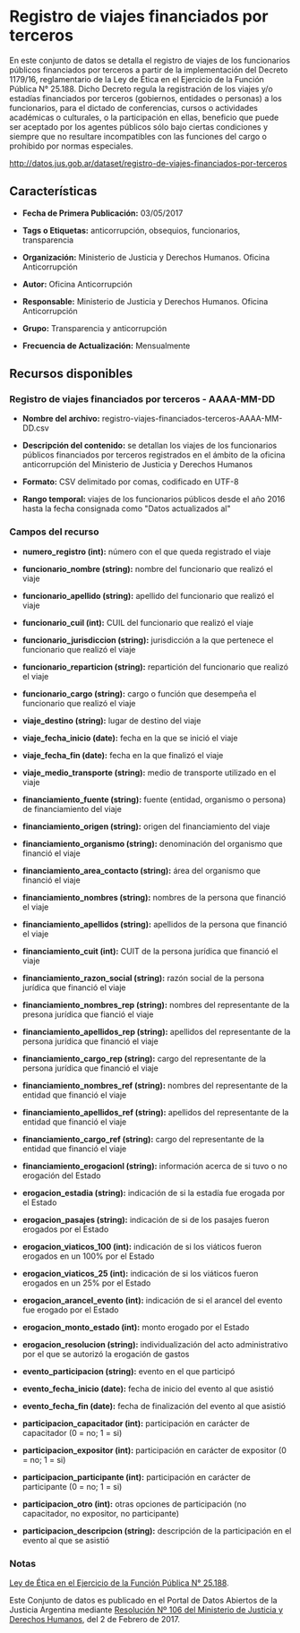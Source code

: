 Registro de viajes financiados por terceros
===========================================

En este conjunto de datos se detalla el registro de viajes de los funcionarios públicos financiados por terceros a partir de la implementación del Decreto 1179/16, reglamentario de la Ley de Ética en el Ejercicio de la Función Pública N° 25.188. Dicho Decreto regula la registración de los viajes y/o estadías financiados por terceros (gobiernos, entidades o personas) a los funcionarios, para el dictado de conferencias, cursos o actividades académicas o culturales, o la participación en ellas, beneficio que puede ser aceptado por los agentes públicos sólo bajo ciertas condiciones y siempre que no resultare incompatibles con las funciones del cargo o prohibido por normas especiales.

http://datos.jus.gob.ar/dataset/registro-de-viajes-financiados-por-terceros

Características
---------------

-   **Fecha de Primera Publicación:** 03/05/2017

-   **Tags o Etiquetas:** anticorrupción, obsequios, funcionarios, transparencia

-   **Organización:** Ministerio de Justicia y Derechos Humanos. Oficina Anticorrupción

-   **Autor:** Oficina Anticorrupción

-   **Responsable:** Ministerio de Justicia y Derechos Humanos. Oficina Anticorrupción

-   **Grupo:** Transparencia y anticorrupción

-   **Frecuencia de Actualización:** Mensualmente

Recursos disponibles
--------------------

### Registro de viajes financiados por terceros - AAAA-MM-DD

-   **Nombre del archivo:** registro-viajes-financiados-terceros-AAAA-MM-DD.csv

-   **Descripción del contenido:** se detallan los viajes de los funcionarios públicos financiados por terceros registrados en el ámbito de la oficina anticorrupción del Ministerio de Justicia y Derechos Humanos

-   **Formato:** CSV delimitado por comas, codificado en UTF-8

-   **Rango temporal:** viajes de los funcionarios públicos desde el año 2016 hasta la fecha consignada como "Datos actualizados al"

### Campos del recurso

-   **numero_registro (int):** número con el que queda registrado el viaje

-   **funcionario_nombre (string):** nombre del funcionario que realizó el viaje

-   **funcionario_apellido (string):** apellido del funcionario que realizó el viaje

-   **funcionario_cuil (int):** CUIL del funcionario que realizó el viaje

-   **funcionario_jurisdiccion (string):** jurisdicción a la que pertenece el funcionario que realizó el viaje

-   **funcionario_reparticion (string):** repartición del funcionario que realizó el viaje

-   **funcionario_cargo (string):** cargo o función que desempeña el funcionario que realizó el viaje

-   **viaje_destino (string):** lugar de destino del viaje

-   **viaje_fecha_inicio (date):** fecha en la que se inició el viaje

-   **viaje_fecha_fin (date):** fecha en la que finalizó el viaje

-   **viaje_medio_transporte (string):** medio de transporte utilizado en el viaje

-   **financiamiento_fuente (string):** fuente (entidad, organismo o persona) de financiamiento del viaje

-   **financiamiento_origen (string):** origen del financiamiento del viaje

-   **financiamiento_organismo (string):** denominación del organismo que financió el viaje

-   **financiamiento_area_contacto (string):** área del organismo que financió el viaje

-   **financiamiento_nombres (string):** nombres de la persona que financió el viaje

-   **financiamiento_apellidos (string):** apellidos de la persona que financió el viaje

-   **financiamiento_cuit (int):** CUIT de la persona jurídica que financió el viaje

-   **financiamiento_razon_social (string):** razón social de la persona jurídica que financió el viaje

-   **financiamiento_nombres_rep (string):** nombres del representante de la presona jurídica que fianció el viaje

-   **financiamiento_apellidos_rep (string):** apellidos del representante de la persona jurídica que financió el viaje

-   **financiamiento_cargo_rep (string):** cargo del representante de la persona jurídica que financió el viaje

-   **financiamiento_nombres_ref (string):** nombres del representante de la entidad que financió el viaje

-   **financiamiento_apellidos_ref (string):** apellidos del representante de la entidad que financió el viaje

-   **financiamiento_cargo_ref (string):** cargo del representante de la entidad que financió el viaje

-   **financiamiento_erogacionl (string):** información acerca de si tuvo o no erogación del Estado

-   **erogacion_estadia (string):** indicación de si la estadía fue erogada por el Estado

-   **erogacion_pasajes (string):** indicación de si de los pasajes fueron erogados por el Estado

-   **erogacion_viaticos_100 (int):** indicación de si los viáticos fueron erogados en un 100% por el Estado

-   **erogacion_viaticos_25 (int):** indicación de si los viáticos fueron erogados en un 25% por el Estado

-   **erogacion_arancel_evento (int):** indicación de si el arancel del evento fue erogado por el Estado

-   **erogacion_monto_estado (int):** monto erogado por el Estado

-   **erogacion_resolucion (string):** individualización del acto administrativo por el que se autorizó la erogación de gastos

-   **evento_participacion (string):** evento en el que participó

-   **evento_fecha_inicio (date):** fecha de inicio del evento al que asistió

-   **evento_fecha_fin (date):** fecha de finalización del evento al que asistió

-   **participacion_capacitador (int):** participación en carácter de capacitador (0 = no; 1 = si)

-   **participacion_expositor (int):** participación en carácter de expositor (0 = no; 1 = si)

-   **participacion_participante (int):** participación en carácter de participante (0 = no; 1 = si)

-   **participacion_otro (int):** otras opciones de participación (no capacitador, no expositor, no participante)

-   **participacion_descripcion (string):** descripción de la participación en el evento al que se asistió

### Notas

[Ley de Ética en el Ejercicio de la Función Pública N° 25.188](http://www.saij.gob.ar/1179-nacional-reglamentacion-articulo-18-regimen-obsequios-funcionarios-publicos-ley-etica-ejercicio-funcion-publica-25188-dn20160001179-2016-11-18/123456789-0abc-971-1000-6102soterced?q=%28numero-norma%3A1179%20%29%20AND%20titulo%3A%20R%E9gimen%20AND%20titulo%3A%20Obsequios%20AND%20titulo%3A%20Funcionarios%20AND%20titulo%3A%20P%FAblicos&o=0&f=Total%7CTipo%20de%20Documento/Legislaci%F3n/Decreto%7CFecha%7COrganismo%7CPublicaci%F3n%7CTema%7CEstado%20de%20Vigencia%7CAutor%7CJurisdicci%F3n/Nacional&t=2#CT001).

Este Conjunto de datos es publicado en el Portal de Datos Abiertos de la Justicia Argentina mediante [Resolución Nº 106 del Ministerio de Justicia y Derechos Humanos](http://datos.jus.gob.ar/resoluciones/RESOL-2017-106-APN-MJ.pdf), del 2 de Febrero de 2017.
